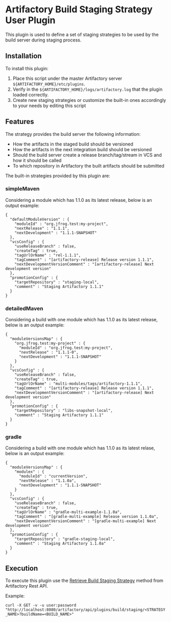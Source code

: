 Artifactory Build Staging Strategy User Plugin
==============================================

This plugin is used to define a set of staging strategies to be used by the build server during staging process.

Installation
------------

To install this plugin:

1. Place this script under the master Artifactory server `${ARTIFACTORY_HOME}/etc/plugins`.
2. Verify in the `${ARTIFACTORY_HOME}/logs/artifactory.log` that the plugin loaded correctly.
3. Create new staging strategies or customize the built-in ones accordingly to your needs by editing this script

Features
--------

The strategy provides the build server the following information:

- How the artifacts in the staged build should be versioned
- How the artifacts in the next integration build should be versioned
- Should the build server create a release branch/tag/stream in VCS and how it should be called
- To which repository in Artifactory the built artifacts should be submitted

The built-in strategies provided by this plugin are:

### simpleMaven ###

Considering a module which has 1.1.0 as its latest release, below is an output example:

```
{
  "defaultModuleVersion" : {
    "moduleId" : "org.jfrog.test:my-project",
    "nextRelease" : "1.1.1",
    "nextDevelopment" : "1.1.1-SNAPSHOT"
  },
  "vcsConfig" : {
    "useReleaseBranch" : false,
    "createTag" : true,
    "tagUrlOrName" : "rel-1.1.1",
    "tagComment" : "[artifactory-release] Release version 1.1.1",
    "nextDevelopmentVersionComment" : "[artifactory-release] Next development version"
  },
  "promotionConfig" : {
    "targetRepository" : "staging-local",
    "comment" : "Staging Artifactory 1.1.1"
  }
}
```

### detailedMaven ###

Considering a build with one module which has 1.1.0 as its latest release, below is an output example:

```
{
  "moduleVersionsMap" : {
    "org.jfrog.test:my-project" : {
      "moduleId" : "org.jfrog.test:my-project",
      "nextRelease" : "1.1.1-0",
      "nextDevelopment" : "1.1.1-SNAPSHOT"
    }
  },
  "vcsConfig" : {
    "useReleaseBranch" : false,
    "createTag" : true,
    "tagUrlOrName" : "multi-modules/tags/artifactory-1.1.1",
    "tagComment" : "[artifactory-release] Release version 1.1.1",
    "nextDevelopmentVersionComment" : "[artifactory-release] Next development version"
  },
  "promotionConfig" : {
    "targetRepository" : "libs-snapshot-local",
    "comment" : "Staging Artifactory 1.1.1"
  }
}
```

### gradle ###

Considering a build with one module which has 1.1.0 as its latest relase, below is an output example:

```
{
  "moduleVersionsMap" : {
    "modulex" : {
      "moduleId" : "currentVersion",
      "nextRelease" : "1.1.0a",
      "nextDevelopment" : "1.1.1-SNAPSHOT"
    }
  },
  "vcsConfig" : {
    "useReleaseBranch" : false,
    "createTag" : true,
    "tagUrlOrName" : "gradle-multi-example-1.1.0a",
    "tagComment" : "[gradle-multi-example] Release version 1.1.0a",
    "nextDevelopmentVersionComment" : "[gradle-multi-example] Next development version"
  },
  "promotionConfig" : {
    "targetRepository" : "gradle-staging-local",
    "comment" : "Staging Artifactory 1.1.0a"
  }
}
```

Execution
---------

To execute this plugin use the [Retrieve Build Staging Strategy](https://www.jfrog.com/confluence/display/RTF/Artifactory+REST+API#ArtifactoryRESTAPI-RetrieveBuildStagingStrategy) method from Artifactory Rest API.

Example:

`curl -X GET -v -u user:password "http://localhost:8080/artifactory/api/plugins/build/staging/<STRATEGY_NAME>?buildName=<BUILD_NAME>"`
